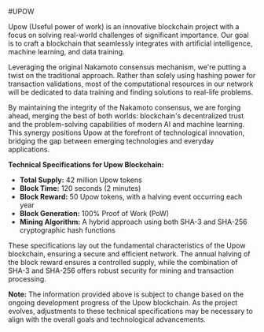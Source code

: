 #UPOW 

Upow (Useful power of work) is an innovative blockchain project with a focus on solving real-world challenges of significant importance. Our goal is to craft a blockchain that seamlessly integrates with artificial intelligence, machine learning, and data training.

Leveraging the original Nakamoto consensus mechanism, we're putting a twist on the traditional approach. Rather than solely using hashing power for transaction validations, most of the computational resources in our network will be dedicated to data training and finding solutions to real-life problems.

By maintaining the integrity of the Nakamoto consensus, we are forging ahead, merging the best of both worlds: blockchain's decentralized trust and the problem-solving capabilities of modern AI and machine learning. This synergy positions Upow at the forefront of technological innovation, bridging the gap between emerging technologies and everyday applications.

**Technical Specifications for Upow Blockchain:**

- **Total Supply:** 42 million Upow tokens
- **Block Time:** 120 seconds (2 minutes)
- **Block Reward:** 50 Upow tokens, with a halving event occurring each year
- **Block Generation:** 100% Proof of Work (PoW)
- **Mining Algorithm:** A hybrid approach using both SHA-3 and SHA-256 cryptographic hash functions

These specifications lay out the fundamental characteristics of the Upow blockchain, ensuring a secure and efficient network. The annual halving of the block reward ensures a controlled supply, while the combination of SHA-3 and SHA-256 offers robust security for mining and transaction processing.

**Note:** The information provided above is subject to change based on the ongoing development progress of the Upow blockchain. As the project evolves, adjustments to these technical specifications may be necessary to align with the overall goals and technological advancements.
